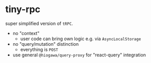 # tiny-rpc

super simplified version of `tRPC`.

- no "context"
  - user code can bring own logic e.g. via `AsyncLocalStorage`
- no "query/mutation" distinction
  - everything is `POST`
- use general `@hiogawa/query-proxy` for "react-query" integration
